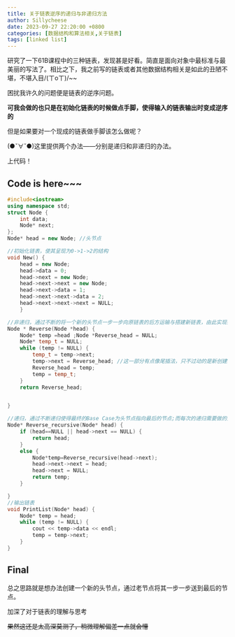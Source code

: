 ```yaml
---
title: 关于链表逆序的递归与非递归方法
author: Sillycheese
date: 2023-09-27 22:20:00 +0800
categories: [数据结构和算法相关,关于链表]
tags: [linked list]
---
```


研究了一下61B课程中的三种链表，发现甚是好看。简直是面向对象中最标准与最美丽的写法了。相比之下，我之前写的链表或者其他数据结构相关是如此的丑陋不堪，不堪入目/(ㄒoㄒ)/~~

 困扰我许久的问题便是链表的逆序问题。

**可我会做的也只是在初始化链表的时候做点手脚，使得输入的链表输出时变成逆序的**



但是如果要对一个现成的链表做手脚该怎么做呢？

(●ˇ∀ˇ●)这里提供两个办法——分别是递归和非递归的办法。

上代码！



## Code is here~~~

```c++
#include<iostream>
using namespace std;
struct Node {
	int data;
	Node* next;
};
Node* head = new Node; //头节点

//初始化链表，使其呈现为0->1->2的结构
void New() {
	head = new Node;
	head->data = 0;
	head->next = new Node;
	head->next->next = new Node;
	head->next->data = 1;
	head->next->next->data = 2;
	head->next->next->next = NULL;
	}

//非递归，通过不断的将一个新的头节点一步一步向原链表的后方运输与搭建新链表，由此实现链表的逆序
Node * Reverse(Node *head) {
	Node* temp =head ;Node *Reverse_head = NULL;
	Node* temp_t = NULL;
	while (temp != NULL) {
		temp_t = temp->next;
		temp->next = Reverse_head; //这一部分有点像尾插法，只不过动的是新创建的头指针
		Reverse_head = temp;
		temp = temp_t;
	}
	return Reverse_head;


}

//递归，通过不断递归使得最终的Base Case为头节点指向最后的节点;而每次的递归需要做的只是令新的头节点的前一位与后一位相连，并删掉该节点
Node* Reverse_recursive(Node* head) {
	if (head==NULL || head->next == NULL) {
		return head;
	}
	else {
		Node*temp=Reverse_recursive(head->next);
		head->next->next = head;
		head->next = NULL;
		return temp;
	}

}
//输出链表
void PrintList(Node* head) {
	Node* temp = head;
	while (temp != NULL) {
		cout << temp->data << endl;
		temp = temp->next;
	}
}
```





## Final

总之思路就是想办法创建一个新的头节点，通过老节点将其一步一步送到最后的节点。

加深了对于链表的理解与思考

~~果然这还是太高深莫测了，稍微理解偏差一点就会懵~~



